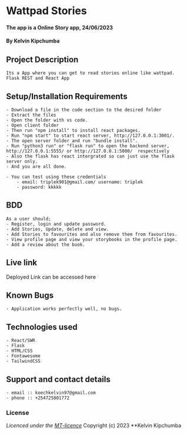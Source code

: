 # Wattpad Stories
#### The app is a Online Story app, 24/06/2023
#### **By Kelvin Kipchumba**
## Project Description
    Its a App where you can get to read stories online like wattpad.
    Flask REST and React App
## Setup/Installation Requirements
    - Download a file in the code section to the desired folder
    - Extract the files
    - Open the folder with vs code.
    - Open client folder
    - Then run "npm install" to install react packages.
    - Run "npm start" to start react server, http://127.0.0.1:3001/.
    - The open server folder and run "bundle install".
    - Run "python3 run" or "flask run" to open the backend server, http://127.0.0.1:5555/ or http://127.0.0.1:5000/  respectively
    - Also the flask has react intergrated so can just use the flask server only.
    - And you are all done.

    - You can test using these credentials
        - email: triplek901@gmail.com/ username: triplek
        - password: kkkkk


## BDD
    As a user should;
    - Register, login and update password.
    - Add Stories, Update, delete and view.
    - Add Stories to favourites and also remove them from favourites.
    - View profile page and view your storybooks in the profile page.
    - Add a review about the book.   
    
## Live link
Deployed Link can be accessed here []()

## Known Bugs
    - Application works perfectly well, no bugs.

## Technologies used
    - React/SWR
    - Flask
    - HTML/CSS
    - Fontawesome
    - TailwindCSS

## Support and contact details
    - email :: koechkelvin97@gmail.com
    - phone :: +254725801772

### License
*Licenced under the [MT-licence](https://github.com/k-koech/stories/blob/main/LICENSE.md)*
Copyright (c) 2023 **Kelvin Kipchumba

